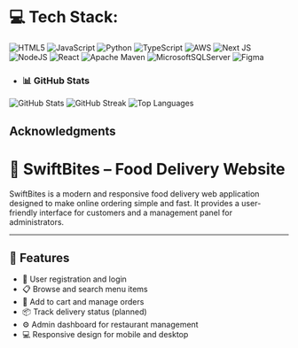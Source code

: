 
# 💻 Tech Stack:
![HTML5](https://img.shields.io/badge/html5-%23E34F26.svg?style=for-the-badge&logo=html5&logoColor=white) ![JavaScript](https://img.shields.io/badge/javascript-%23323330.svg?style=for-the-badge&logo=javascript&logoColor=%23F7DF1E) ![Python](https://img.shields.io/badge/python-3670A0?style=for-the-badge&logo=python&logoColor=ffdd54) ![TypeScript](https://img.shields.io/badge/typescript-%23007ACC.svg?style=for-the-badge&logo=typescript&logoColor=white) ![AWS](https://img.shields.io/badge/AWS-%23FF9900.svg?style=for-the-badge&logo=amazon-aws&logoColor=white) ![Next JS](https://img.shields.io/badge/Next-black?style=for-the-badge&logo=next.js&logoColor=white) ![NodeJS](https://img.shields.io/badge/node.js-6DA55F?style=for-the-badge&logo=node.js&logoColor=white) ![React](https://img.shields.io/badge/react-%2320232a.svg?style=for-the-badge&logo=react&logoColor=%2361DAFB) ![Apache Maven](https://img.shields.io/badge/Apache%20Maven-C71A36?style=for-the-badge&logo=Apache%20Maven&logoColor=white) ![MicrosoftSQLServer](https://img.shields.io/badge/Microsoft%20SQL%20Server-CC2927?style=for-the-badge&logo=microsoft%20sql%20server&logoColor=white) ![Figma](https://img.shields.io/badge/figma-%23F24E1E.svg?style=for-the-badge&logo=figma&logoColor=white)
- ### 📊 GitHub Stats
![GitHub Stats](https://github-readme-stats.vercel.app/api?username=jaydixit&theme=dark&hide_border=false&include_all_commits=true&count_private=false)
![GitHub Streak](https://streak-stats.demolab.com?user=jaydixit&theme=dark&hide_border=false)
![Top Languages](https://github-readme-stats.vercel.app/api/top-langs/?username=jaydixit&theme=dark&hide_border=false&include_all_commits=true&count_private=false&layout=compact)

<!-- Proudly created with GPRM ( https://gprm.itsvg.in ) -->

## Acknowledgments

# 🥡 SwiftBites – Food Delivery Website

SwiftBites is a modern and responsive food delivery web application designed to make online ordering simple and fast. It provides a user-friendly interface for customers and a management panel for administrators.

---

## 🚀 Features

- 🍔 User registration and login
- 📋 Browse and search menu items
- 🛒 Add to cart and manage orders
- 📦 Track delivery status (planned)
- ⚙️ Admin dashboard for restaurant management
- 💻 Responsive design for mobile and desktop




